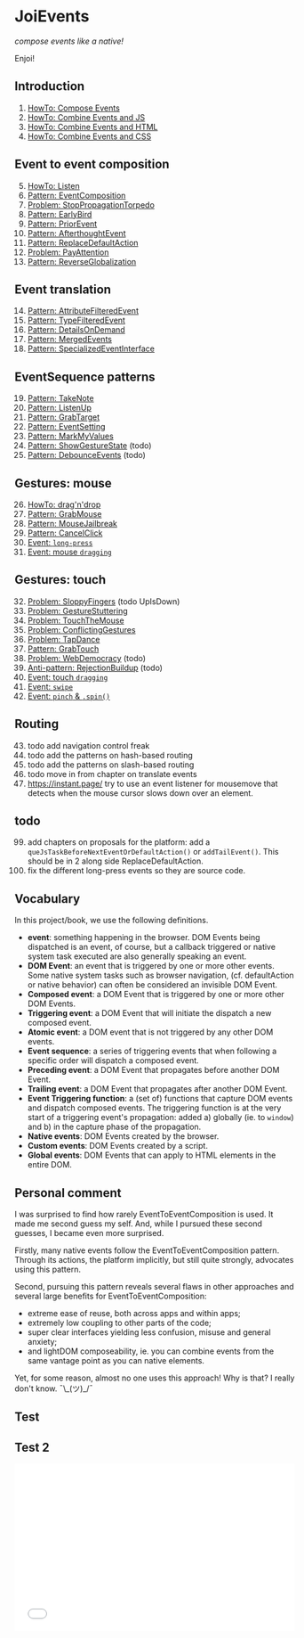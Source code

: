 # JoiEvents
 *compose events like a native!*

Enjoi!

## Introduction

1. [HowTo: Compose Events](1_Intro/HowTo1_composeWithEvents)
1. [HowTo: Combine Events and JS](1_Intro/HowTo2_EventsAndJs)
1. [HowTo: Combine Events and HTML](1_Intro/HowTo3_EventsAndHTML)
1. [HowTo: Combine Events and CSS](1_Intro/HowTo4_EventsAndCss)

## Event to event composition

5. [HowTo: Listen](2_EventToEvent/HowTo_listen)
5. [Pattern: EventComposition](2_EventToEvent/Pattern1_EventComposition)
5. [Problem: StopPropagationTorpedo](2_EventToEvent/Problem1_StopPropagationTorpedo)
5. [Pattern: EarlyBird](2_EventToEvent/Pattern2_EarlyBird)
5. [Pattern: PriorEvent](2_EventToEvent/Pattern3_PriorEvent)
5. [Pattern: AfterthoughtEvent](2_EventToEvent/Pattern4_AfterthoughtEvent)
5. [Pattern: ReplaceDefaultAction](2_EventToEvent/Pattern5_ReplaceDefaultAction)
5. [Problem: PayAttention](2_EventToEvent//Problem2_PayAttention)
5. [Pattern: ReverseGlobalization](2_EventToEvent/Pattern21_ReverseGlobalization)

## Event translation

14. [Pattern: AttributeFilteredEvent](3_EventTranslationAndRouting/Pattern6_AttributeFilteredEvent)
13. [Pattern: TypeFilteredEvent](3_EventTranslationAndRouting/Pattern7_TypeFilteredEvent)
13. [Pattern: DetailsOnDemand](3_EventTranslationAndRouting/Pattern8_DetailsOnDemand)
13. [Pattern: MergedEvents](3_EventTranslationAndRouting/Pattern9_MergedEvents)
13. [Pattern: SpecializedEventInterface](3_EventTranslationAndRouting/Pattern18_SpecializedEventInterface)

## EventSequence patterns

19. [Pattern: TakeNote](4_EventSequence/Pattern10_TakeNote)
18. [Pattern: ListenUp](4_EventSequence/Pattern11_ListenUp)
18. [Pattern: GrabTarget](4_EventSequence/Pattern13_GrabTarget)
18. [Pattern: EventSetting](4_EventSequence/Pattern12_EventSetting)
18. [Pattern: MarkMyValues](4_EventSequence/Pattern17_MarkMyValues)
18. [Pattern: ShowGestureState](4_EventSequence/Pattern23_ShowGestureState) (todo)
18. [Pattern: DebounceEvents](4_EventSequence/Pattern16_DebounceEvents) (todo)

## Gestures: mouse

26. [HowTo: drag'n'drop](5_MouseGestures/HowTo_DragNDrop)
24. [Pattern: GrabMouse](5_MouseGestures/Pattern14_GrabMouse)
24. [Pattern: MouseJailbreak](5_MouseGestures/Pattern19_MouseJailbreak)
24. [Pattern: CancelClick](5_MouseGestures/Pattern20_CancelClick)
24. [Event: `long-press`](5_MouseGestures/Event_long-press)
24. [Event: mouse `dragging`](5_MouseGestures/Event_dragFling)

## Gestures: touch

32. [Problem: SloppyFingers](6_TouchGestures/Problem1_sloppy_fingers) (todo UpIsDown)
31. [Problem: GestureStuttering](6_TouchGestures/Problem2_gesture_stuttering)  
31. [Problem: TouchTheMouse](6_TouchGestures/Problem3_touch_the_mouse)
31. [Problem: ConflictingGestures](6_TouchGestures/Problem4_conflicting_gestures)
31. [Problem: TapDance](6_TouchGestures/Problem6_TapDance)
31. [Pattern: GrabTouch](6_TouchGestures/Pattern15_GrabTouch)
31. [Problem: WebDemocracy](6_TouchGestures/Problem7_WebDemocracy) (todo)
31. [Anti-pattern: RejectionBuildup](6_TouchGestures/AntipatternX_RejectionBuildup) (todo)
31. [Event: touch `dragging`](6_TouchGestures/Event_dragFling)
31. [Event: `swipe`](6_TouchGestures/Event_swipe)
31. [Event: `pinch` & `.spin()`](6_TouchGestures/Event_pinchSpin)

## Routing

43. todo add navigation control freak
43. todo add the patterns on hash-based routing
43. todo add the patterns on slash-based routing
43. todo move in from chapter on translate events
43. https://instant.page/ try to use an event listener for mousemove that detects when 
    the mouse cursor slows down over an element.

## todo

99. add chapters on proposals for the platform: add a `queJsTaskBeforeNextEventOrDefaultAction()` 
    or `addTailEvent()`. This should be in 2 along side ReplaceDefaultAction.
99. fix the different long-press events so they are source code.

## Vocabulary

In this project/book, we use the following definitions.

 * **event**: something happening in the browser. DOM Events being dispatched is an event, of course,
   but a callback triggered or native system task executed are also generally speaking an event.
 * **DOM Event**: an event that is triggered by one or more other events. Some native system tasks
   such as browser navigation, (cf. defaultAction or native behavior) can often be considered an
   invisible DOM Event.
 * **Composed event**: a DOM Event that is triggered by one or more other DOM Events.
 * **Triggering event**: a DOM Event that will initiate the dispatch a new composed event.
 * **Atomic event**: a DOM event that is not triggered by any other DOM events.
 * **Event sequence**: a series of triggering events that when following a specific order 
   will dispatch a composed event.
 * **Preceding event**: a DOM Event that propagates before another DOM Event.
 * **Trailing event**: a DOM Event that propagates after another DOM Event.
 * **Event Triggering function**: a (set of) functions that capture DOM events and dispatch composed events.
   The triggering function is at the very start of a triggering event's propagation: 
   added a) globally (ie. to `window`) and b) in the capture phase of the propagation.
 * **Native events**: DOM Events created by the browser.
 * **Custom events**: DOM Events created by a script.
 * **Global events**: DOM Events that can apply to HTML elements in the entire DOM.

## Personal comment
I was surprised to find how rarely EventToEventComposition is used. 
It made me second guess my self.
And, while I pursued these second guesses, I became even more surprised. 

Firstly, many native events follow the EventToEventComposition pattern. 
Through its actions, the platform implicitly, but still quite strongly, advocates using this pattern. 

Second, pursuing this pattern reveals several flaws in other approaches and several large benefits 
for EventToEventComposition: 
 * extreme ease of reuse, both across apps and within apps; 
 * extremely low coupling to other parts of the code;
 * super clear interfaces yielding less confusion, misuse and general anxiety;
 * and lightDOM composeability, ie. you can combine events from the same vantage point as you can native elements. 

Yet, for some reason, almost no one uses this approach! Why is that? 
I really don't know. ¯\\\_(ツ)\_/¯


## Test

<script async src="//jsfiddle.net/orstavik/8byg1o6s/1/embed/html,result/"></script>

## Test 2

<iframe width="100%" height="300" src="//jsfiddle.net/orstavik/8byg1o6s/1/embedded/html,result/" allowfullscreen="allowfullscreen" allowpaymentrequest frameborder="0"></iframe>